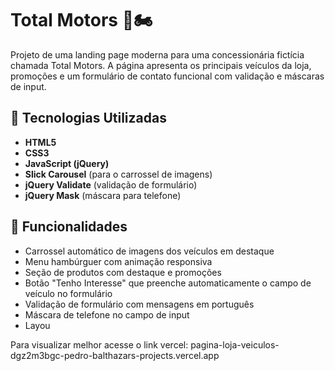 # Total Motors 🚗🏍️

Projeto de uma landing page moderna para uma concessionária fictícia chamada Total Motors. A página apresenta os principais veículos da loja, promoções e um formulário de contato funcional com validação e máscaras de input.

## 🔧 Tecnologias Utilizadas

- **HTML5**
- **CSS3**
- **JavaScript (jQuery)**
- **Slick Carousel** (para o carrossel de imagens)
- **jQuery Validate** (validação de formulário)
- **jQuery Mask** (máscara para telefone)

## 🧩 Funcionalidades

- Carrossel automático de imagens dos veículos em destaque
- Menu hambúrguer com animação responsiva
- Seção de produtos com destaque e promoções
- Botão "Tenho Interesse" que preenche automaticamente o campo de veículo no formulário
- Validação de formulário com mensagens em português
- Máscara de telefone no campo de input
- Layou

Para visualizar melhor acesse o link vercel:
pagina-loja-veiculos-dgz2m3bgc-pedro-balthazars-projects.vercel.app
